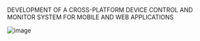 DEVELOPMENT OF A CROSS-PLATFORM DEVICE CONTROL AND MONITOR SYSTEM FOR MOBILE AND WEB APPLICATIONS

![image](https://github.com/user-attachments/assets/8cb9b703-3a89-4c8f-b556-28f7e62e5666)
